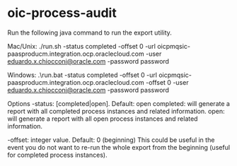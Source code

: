 # oic-process-audit

Run the following java command to run the export utility.

Mac/Unix:
./run.sh -status completed -offset 0 -url oicpmqsic-paasproducm.integration.ocp.oraclecloud.com -user eduardo.x.chiocconi@oracle.com -password password

Windows:
.\run.bat -status completed -offset 0 -url oicpmqsic-paasproducm.integration.ocp.oraclecloud.com -offset 0 -user eduardo.x.chiocconi@oracle.com -password password

Options
-status: [completed|open]. Default: open
	completed: will generate a report with all completed process instances and related information.
	open: will generate a report with all open process instances and related information.

-offset: integer value. Default: 0 (beginning)
	This could be useful in the event you do not want to re-run the whole export from the beginning (useful for completed process instances).
